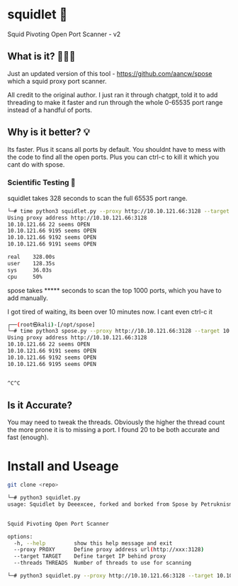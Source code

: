 # squidlet 🦑
Squid Pivoting Open Port Scanner - v2

## What is it? 🤷🏼‍♂️

Just an updated version of this tool - https://github.com/aancw/spose which a squid proxy port scanner.

All credit to the original author. I just ran it through chatgpt, told it to add threading to make it faster and run through the whole 0-65535 port range instead of a handful of ports.

## Why is it better? 💡

Its faster. Plus it scans all ports by default. You shouldnt have to mess with the code to find all the open ports. Plus you can ctrl-c to kill it which you cant do with spose.

### Scientific Testing 🤣
squidlet takes 328 seconds to scan the full 65535 port range. 

```bash
└─# time python3 squidlet.py --proxy http://10.10.121.66:3128 --target 10.10.121.66 --threads 20
Using proxy address http://10.10.121.66:3128
10.10.121.66 22 seems OPEN
10.10.121.66 9195 seems OPEN
10.10.121.66 9192 seems OPEN
10.10.121.66 9191 seems OPEN

real    328.00s
user    128.35s
sys     36.03s
cpu     50%
```

spose takes ***** seconds to scan the top 1000 ports, which you have to add manually. 

I got tired of waiting, its been over 10 minutes now. I cant even ctrl-c it

```bash
┌──(root㉿kali)-[/opt/spose]
└─# time python3 spose.py --proxy http://10.10.121.66:3128 --target 10.10.121.66
Using proxy address http://10.10.121.66:3128
10.10.121.66 22 seems OPEN 
10.10.121.66 9191 seems OPEN 
10.10.121.66 9192 seems OPEN 
10.10.121.66 9195 seems OPEN 


^C^C


```



## Is it Accurate?

You may need to tweak the threads. Obviously the higher the thread count the more prone it is to missing a port. I found 20 to be both accurate and fast (enough).

# Install and Useage

```bash
git clone <repo>

└─# python3 squidlet.py                                                                    
usage: Squidlet by Deeexcee, forked and borked from Spose by Petruknisme [-h] [--proxy PROXY] [--target TARGET]
                                                                         [--threads THREADS]

Squid Pivoting Open Port Scanner

options:
  -h, --help         show this help message and exit
  --proxy PROXY      Define proxy address url(http://xxx:3128)
  --target TARGET    Define target IP behind proxy
  --threads THREADS  Number of threads to use for scanning

└─# python3 squidlet.py --proxy http://10.10.121.66:3128 --target 10.10.121.66 --threads 20
```



